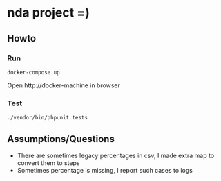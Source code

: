 # nda project =)

## Howto

### Run

`docker-compose up`

Open http://docker-machine in browser

### Test

`./vendor/bin/phpunit tests`

## Assumptions/Questions

* There are sometimes legacy percentages in csv, I made extra map to convert them to steps
* Sometimes percentage is missing, I report such cases to logs
